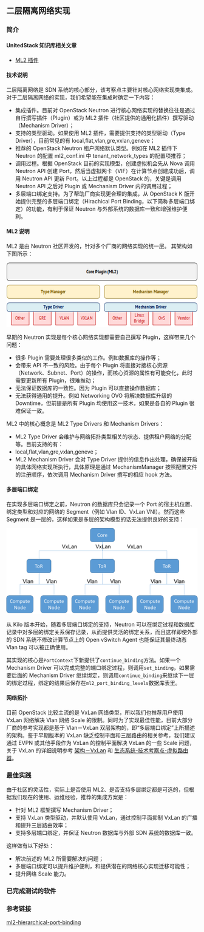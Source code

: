## 二层隔离网络实现

### 简介

#### UnitedStack 知识库相关文章

 - [ML2 插件](https://confluence.ustack.com/pages/viewpage.action?pageId=16108282)

#### 技术说明

二层隔离网络是 SDN 系统的核心部分，该考察点主要针对核心网络实现类集成。对于二层隔离网络的实现，我们希望能在集成时确定一下内容：

 - 集成插件。目前对 OpenStack Neutron 进行核心网络实现的替换往往是通过自行撰写插件（Plugin）或为 ML2 插件（社区提供的通用化插件）撰写驱动（Mechanism Driver）；
 - 支持的类型驱动。如果使用 ML2 插件，需要提供支持的类型驱动（Type Driver），目前常见的有 local,flat,vlan,gre,vxlan,geneve；
 - 推荐的 OpenStack Neutron 租户网络默认类型。例如在 ML2 插件下 Neutron 的配置 ml2_conf.ini 中 tenant_network_types 的配置项推荐；
 - 调用过程。根据 OpenStack 目前的实现模型，创建虚拟机会先从 Nova 调用 Neutron API 创建 Port，然后当虚拟网卡（VIF）在计算节点创建成功后，调用 Neutron API 更新 Port。以上过程都是 OpenStack 的，关键是调用 Neutron API 之后对 Plugin 或 Mechanism Driver 内的调用过程；
 - 多层端口绑定支持。为了帮助厂商实现更合理的集成，从 OpenStack K 版开始提供完整的多层端口绑定（Hirachical Port Binding，以下简称多层端口绑定）的功能，有利于保证 Neutron 与外部系统的数据库一致和增强维护便利。

#### ML2 说明

 ML2 是由 Neutron 社区开发的，针对多个厂商的网络实现的统一层。 其架构如下图所示：
 
 ![ml2_arch][1]
 
 早期的 Neutron 实现是每个核心网络实现都需要自己撰写 Plugin，这样带来几个问题：
 
 - 很多 Plugin 需要处理很多类似的工作。例如数据库的操作等；
 - 会带来 API 不一致的风险。由于每个 Plugin 将直接对接核心资源（Network、Subnet、Port）的操作，而核心资源的属性有可能变化，此时需要更新所有 Plugin，很难推动；
 - 无法保证数据库的一致性。因为 Plugin 可以直接操作数据库；
 - 无法获得通用的提升。例如 Networking OVO 将解决数据库升级的 Downtime，但前提是所有 Plugin 均使用这一技术，如果是各自的 Plugin 很难保证一致。

 ML2 中的核心概念是 ML2 Type Drivers 和 Mechanism Drivers：
 
 - ML2 Type Driver 会维护与网络拓扑类型相关的状态、提供租户网络的分配等。目前支持的有：
  - local,flat,vlan,gre,vxlan,geneve；
 - ML2 Mechanism Driver 会对 Type Driver 提供的信息作出处理，确保被开启的具体网络实现所执行，具体原理是通过 MechanismManager 按照配置文件的注册顺序，依次调用 Mechanism Driver 撰写的相应 hook 方法。

#### 多层端口绑定

 在实现多层端口绑定之前，Neutron 的数据库只会记录一个 Port 的宿主机位置、绑定类型和对应的网络的 Segment（例如 Vlan ID、VxLan VNI）。然而这些 Segment 是一层的，这样如果是多层的架构模型的话无法提供良好的支持：
 
 ![Hirachical Port Binding][2]
 
 从 Kilo 版本开始，随着多层端口绑定的支持，Neutron 可以在绑定过程和数据库记录中对多层的绑定关系保存记录，从而提供灵活的绑定关系，而且这样即使外部的 SDN 系统不修改计算节点上的 Open vSwitch Agent 也能保证其最终动态 Vlan tag 可以被正确使用。
 
 其实现的核心是`PortContext`下新提供了`continue_binding`方法。如果一个 Mechanism Driver 可以完成完整的端口绑定过程，则调用`set_binding`，如果需要后面的 Mechanism Driver 继续绑定，则调用`continue_binding`来继续下一层的绑定过程，绑定的结果后保存在`ml2_port_binding_levels`数据库表里。
 
#### 网络拓扑

 目前 OpenStack 比较主流的是 VxLan 网络类型，所以我们也推荐用户使用 VxLan 网络解决 Vlan 网络 Scale 的限制。同时为了实现最佳性能，目前大部分厂商的参考实现都是基于 Vlan－VxLan 双层架构的，即“多层端口绑定”上所描述的架构。鉴于早期版本的 VxLan 缺乏控制平面和三层路由的相关参考，我们建议通过 EVPN 或其他手段作为 VxLan 的控制平面解决 VxLan 的一些 Scale 问题，关于 VxLan 的详细说明参考 [架构－VxLan](../../architecture/vxlan.md) 和 [生态系统-技术考察点-虚拟路由器](../virtual_router.md)。

### 最佳实践

 由于社区的灵活性，实际上是否使用 ML2、是否支持多层绑定都是可选的，但根据我们现在的使用、运维经验，推荐的集成方案是：
 
 - 针对 ML2 框架撰写 Mechanism Driver；
 - 支持 VxLan 类型驱动，并默认使用 VxLan，通过控制平面抑制 VxLan 的广播和提升三层路由效率；
 - 支持多层端口绑定，并保证 Neutron 数据库与外部 SDN 系统的数据库一致。

 这样做有以下好处：
 
 - 解决前述的 ML2 所需要解决的问题；
 - 多层端口绑定可以提升维护便利，和提供潜在的网络核心实现迁移可能性；
 - 提升网络 Scale 能力。

### 已完成测试的软件



### 参考链接

 [ml2-hierarchical-port-binding](https://specs.openstack.org/openstack/neutron-specs/specs/kilo/ml2-hierarchical-port-binding.html)
 


 [1]: ../../../images/architecture/ml2-arch1.png
 [2]: ../../../images/architecture/HPE.png